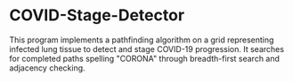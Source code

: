# COVID-Stage-Detector
This program implements a pathfinding algorithm on a grid representing infected lung tissue to detect and stage COVID-19 progression. It searches for completed paths spelling "CORONA" through breadth-first search and adjacency checking.
